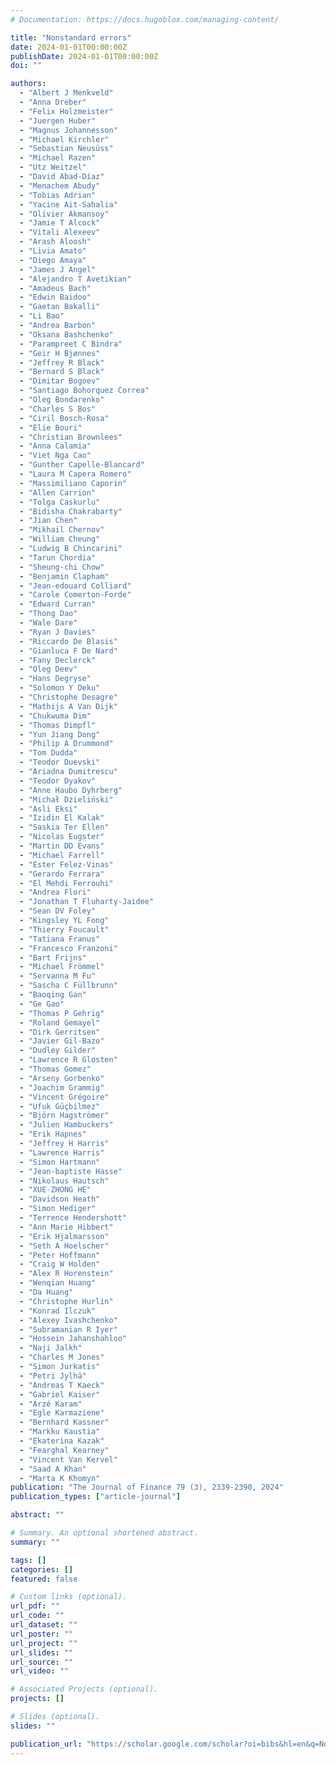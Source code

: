 ```yaml
---
# Documentation: https://docs.hugoblox.com/managing-content/

title: "Nonstandard errors"
date: 2024-01-01T00:00:00Z
publishDate: 2024-01-01T00:00:00Z
doi: ""

authors:
  - "Albert J Menkveld"
  - "Anna Dreber"
  - "Felix Holzmeister"
  - "Juergen Huber"
  - "Magnus Johannesson"
  - "Michael Kirchler"
  - "Sebastian Neusüss"
  - "Michael Razen"
  - "Utz Weitzel"
  - "David Abad‐Díaz"
  - "Menachem Abudy"
  - "Tobias Adrian"
  - "Yacine Ait‐Sahalia"
  - "Olivier Akmansoy"
  - "Jamie T Alcock"
  - "Vitali Alexeev"
  - "Arash Aloosh"
  - "Livia Amato"
  - "Diego Amaya"
  - "James J Angel"
  - "Alejandro T Avetikian"
  - "Amadeus Bach"
  - "Edwin Baidoo"
  - "Gaetan Bakalli"
  - "Li Bao"
  - "Andrea Barbon"
  - "Oksana Bashchenko"
  - "Parampreet C Bindra"
  - "Geir H Bjønnes"
  - "Jeffrey R Black"
  - "Bernard S Black"
  - "Dimitar Bogoev"
  - "Santiago Bohorquez Correa"
  - "Oleg Bondarenko"
  - "Charles S Bos"
  - "Ciril Bosch‐Rosa"
  - "Elie Bouri"
  - "Christian Brownlees"
  - "Anna Calamia"
  - "Viet Nga Cao"
  - "Gunther Capelle‐Blancard"
  - "Laura M Capera Romero"
  - "Massimiliano Caporin"
  - "Allen Carrion"
  - "Tolga Caskurlu"
  - "Bidisha Chakrabarty"
  - "Jian Chen"
  - "Mikhail Chernov"
  - "William Cheung"
  - "Ludwig B Chincarini"
  - "Tarun Chordia"
  - "Sheung‐chi Chow"
  - "Benjamin Clapham"
  - "Jean‐edouard Colliard"
  - "Carole Comerton‐Forde"
  - "Edward Curran"
  - "Thong Dao"
  - "Wale Dare"
  - "Ryan J Davies"
  - "Riccardo De Blasis"
  - "Gianluca F De Nard"
  - "Fany Declerck"
  - "Oleg Deev"
  - "Hans Degryse"
  - "Solomon Y Deku"
  - "Christophe Desagre"
  - "Mathijs A Van Dijk"
  - "Chukwuma Dim"
  - "Thomas Dimpfl"
  - "Yun Jiang Dong"
  - "Philip A Drummond"
  - "Tom Dudda"
  - "Teodor Duevski"
  - "Ariadna Dumitrescu"
  - "Teodor Dyakov"
  - "Anne Haubo Dyhrberg"
  - "Michał Dzieliński"
  - "Asli Eksi"
  - "Izidin El Kalak"
  - "Saskia Ter Ellen"
  - "Nicolas Eugster"
  - "Martin DD Evans"
  - "Michael Farrell"
  - "Ester Felez‐Vinas"
  - "Gerardo Ferrara"
  - "El Mehdi Ferrouhi"
  - "Andrea Flori"
  - "Jonathan T Fluharty‐Jaidee"
  - "Sean DV Foley"
  - "Kingsley YL Fong"
  - "Thierry Foucault"
  - "Tatiana Franus"
  - "Francesco Franzoni"
  - "Bart Frijns"
  - "Michael Frömmel"
  - "Servanna M Fu"
  - "Sascha C Füllbrunn"
  - "Baoqing Gan"
  - "Ge Gao"
  - "Thomas P Gehrig"
  - "Roland Gemayel"
  - "Dirk Gerritsen"
  - "Javier Gil‐Bazo"
  - "Dudley Gilder"
  - "Lawrence R Glosten"
  - "Thomas Gomez"
  - "Arseny Gorbenko"
  - "Joachim Grammig"
  - "Vincent Grégoire"
  - "Ufuk Güçbilmez"
  - "Björn Hagströmer"
  - "Julien Hambuckers"
  - "Erik Hapnes"
  - "Jeffrey H Harris"
  - "Lawrence Harris"
  - "Simon Hartmann"
  - "Jean‐baptiste Hasse"
  - "Nikolaus Hautsch"
  - "XUE‐ZHONG HE"
  - "Davidson Heath"
  - "Simon Hediger"
  - "Terrence Hendershott"
  - "Ann Marie Hibbert"
  - "Erik Hjalmarsson"
  - "Seth A Hoelscher"
  - "Peter Hoffmann"
  - "Craig W Holden"
  - "Alex R Horenstein"
  - "Wenqian Huang"
  - "Da Huang"
  - "Christophe Hurlin"
  - "Konrad Ilczuk"
  - "Alexey Ivashchenko"
  - "Subramanian R Iyer"
  - "Hossein Jahanshahloo"
  - "Naji Jalkh"
  - "Charles M Jones"
  - "Simon Jurkatis"
  - "Petri Jylhä"
  - "Andreas T Kaeck"
  - "Gabriel Kaiser"
  - "Arzé Karam"
  - "Egle Karmaziene"
  - "Bernhard Kassner"
  - "Markku Kaustia"
  - "Ekaterina Kazak"
  - "Fearghal Kearney"
  - "Vincent Van Kervel"
  - "Saad A Khan"
  - "Marta K Khomyn"
publication: "The Journal of Finance 79 (3), 2339-2390, 2024"
publication_types: ["article-journal"]

abstract: ""

# Summary. An optional shortened abstract.
summary: ""

tags: []
categories: []
featured: false

# Custom links (optional).
url_pdf: ""
url_code: ""
url_dataset: ""
url_poster: ""
url_project: ""
url_slides: ""
url_source: ""
url_video: ""

# Associated Projects (optional).
projects: []

# Slides (optional).
slides: ""

publication_url: "https://scholar.google.com/scholar?oi=bibs&hl=en&q=Nonstandard+errors"
---
```

